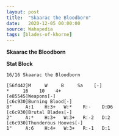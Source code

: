 ```yaml
---
layout: post
title:  "Skaarac the Bloodborn"
date:   2020-12-05 00:00:00
source: Wahapedia
tags: [blades-of-khorne]
---
```


**Skaarac the Bloodborn**

**Stat Block**
```
16/16 Skaarac the Bloodborn
```

```
[56f442]M     W     B     Sa    [-]
*     16    10    4+    
[e85545]Weapons[-]
[c6c930]Burning Blood[-]
8"     A:1    H:3+   W:*    R:-    D:D6  
[c6c930]Brutal Blades[-]
2"     A:*    H:3+   W:3+   R:-2   D:2   
[c6c930]Thunderous Hooves[-]
1"     A:6    H:4+   W:3+   R:-1   D:1   
```
    